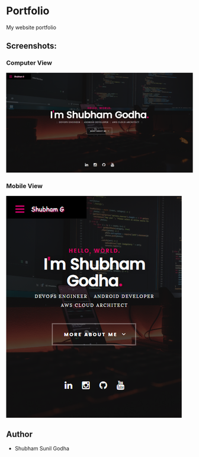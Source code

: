 # Portfolio
My website portfolio

## Screenshots:
### Computer View
![alt text](https://github.com/shubhamgodha/shubhamgodha.github.io/blob/main/Portfolio.PNG)

### Mobile View
![alt text](https://github.com/shubhamgodha/shubhamgodha.github.io/blob/main/Portfolio_mobile.PNG)

## Author
* Shubham Sunil Godha
